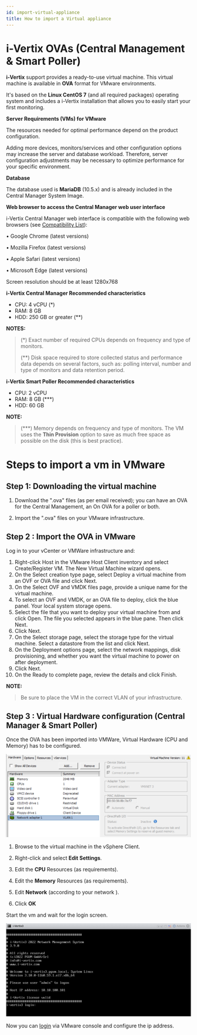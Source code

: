```yaml
---
id: import-virtual-appliance
title: How to import a Virtual appliance
---
```


# i-Vertix OVAs (Central Management & Smart Poller)

**i-Vertix** support provides a ready-to-use virtual machine.
This virtual machine is available in **OVA** format for VMware environments.

It's based on the **Linux CentOS 7** (and all required packages) operating system and includes a i-Vertix installation that allows you to easily start your first monitoring.

**Server Requirements (VMs) for VMware**

The resources needed for optimal performance depend on the product configuration.

Adding more devices, monitors/services and other configuration options may increase the server and database workload.
Therefore, server configuration adjustments may be necessary to optimize performance for your specific environment.

**Database**

The database used is **MariaDB** (10.5.x) and is already included in the Central Manager System Image.

**Web browser to access the Central Manager web user interface**

i-Vertix Central Manager web interface is compatible with the following web browsers (see [Compatibility List](../before-you-start/compatibility.md)):

• Google Chrome (latest versions)

• Mozilla Firefox (latest versions)

• Apple Safari (latest versions)

• Microsoft Edge (latest versions)

Screen resolution should be at least 1280x768

**i-Vertix Central Manager Recommended characteristics**
- CPU: 4 vCPU (*)
- RAM: 8 GB
- HDD: 250 GB or greater (**)

**NOTES:**
> (*) Exact number of required CPUs depends on frequency and type of monitors.
>
> (**) Disk space required to store collected status and performance data depends on several factors, such as: polling interval, number and type of monitors and data retention period.

**i-Vertix Smart Poller Recommended characteristics**

- CPU: 2 vCPU
- RAM: 8 GB (***)
- HDD: 60 GB

**NOTE:**
> (***) Memory depends on frequency and type of monitors.
>The VM uses the **Thin Provision** option to save as much free space as possible on the disk (this is best practice).

# Steps to import a vm in VMware

## Step 1: Downloading the virtual machine

1. Download the ".ova" files (as per email received); you can have an OVA for the Central Management, an On OVA for a poller or both.

2. Import the ".ova" files on your VMware infrastructure.

## Step 2 : Import the OVA in VMware
Log in to your vCenter or VMWare infrastructure and:
1) Right-click Host in the VMware Host Client inventory and select Create/Register VM. The New Virtual Machine wizard opens.
2) On the Select creation type page, select Deploy a virtual machine from an OVF or OVA file and click Next.
3) On the Select OVF and VMDK files page, provide a unique name for the virtual machine.
4) To select an OVF and VMDK, or an OVA file to deploy, click the blue panel. Your local system storage opens.
5) Select the file that you want to deploy your virtual machine from and click Open. The file you selected appears in the blue pane. Then click Next.
6) Click Next.
7) On the Select storage page, select the storage type for the virtual machine. Select a datastore from the list and click Next.
8) On the Deployment options page, select the network mappings, disk provisioning, and whether you want the virtual machine to power on after
deployment.
9) Click Next.
10) On the Ready to complete page, review the details and click Finish.

**NOTE:**
> Be sure to place the VM in the correct VLAN of your infrastructure.


## Step 3 : Virtual Hardware configuration (Central Manager & Smart Poller)

Once the OVA has been imported into VMWare, Virtual Hardware (CPU and Memory) has to be configured.

![VMw_vm](../../assets/installation/VMW_machine.png)

1. Browse to the virtual machine in the vSphere Client.

2. Right-click and select **Edit Settings**.

3. Edit the **CPU** Resources (as requirements).

4. Edit the **Memory** Resources (as requirements).

5. Edit **Network** (according to your network ).

6. Click **OK**

Start the vm and wait for the login screen.

![First_login](../../assets/setup-startup-central-poller/first-login.png)

Now you can [login](first-login.md) via VMware console and configure the ip address.
